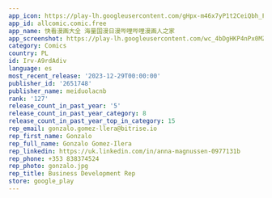 ```yaml
---
app_icon: https://play-lh.googleusercontent.com/gHpx-m46x7yP1t2CeiQbh_FfbAx0j1vnymmlpYd8EyU3EER2sqNHTdli9HaPI6ni2YU
app_id: allcomic.comic.free
app_name: 快看漫画大全 海量国漫日漫哔哩哔哩漫画人之家
app_screenshot: https://play-lh.googleusercontent.com/wc_4bDgHKP4nPx0MZxP9LEsM32xu3knY4MzfqSkcPD-4NpcU3_aV4xWCncerxvoe0Q
category: Comics
country: PL
id: Irv-A9rdAdiv
language: es
most_recent_release: '2023-12-29T00:00:00'
publisher_id: '2651748'
publisher_name: meiduolacnb
rank: '127'
release_count_in_past_year: '5'
release_count_in_past_year_category: 8
release_count_in_past_year_top_in_category: 15
rep_email: gonzalo.gomez-llera@bitrise.io
rep_first_name: Gonzalo
rep_full_name: Gonzalo Gomez-Ilera
rep_linkedin: https://uk.linkedin.com/in/anna-magnussen-0977131b
rep_phone: +353 838374524
rep_photo: gonzalo.jpg
rep_title: Business Development Rep
store: google_play
---
```

